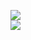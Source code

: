 [![](https://img.shields.io/badge/Made%20With-Github%20Spray-lightgrey.svg?style=for-the-badge&logo=github)](https://github.com/Annihil/github-spray#12302)  
[![](https://i.imgur.com/2DrTn0Z.gif)](https://github.com/Annihil/github-spray)